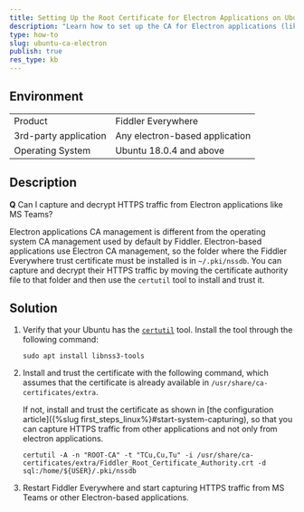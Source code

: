 ```yaml
---
title: Setting Up the Root Certificate for Electron Applications on Ubuntu
description: "Learn how to set up the CA for Electron applications (like MSTeams) so that they can get the certificate for HTTPS capturing of the Fiddler Everywhere web-debugging client."
type: how-to
slug: ubuntu-ca-electron
publish: true
res_type: kb
---
```


## Environment

|   |   |
|---|---|
| Product | Fiddler Everywhere |
| 3rd-party application | Any electron-based application |
| Operating System | Ubuntu 18.0.4 and above |

## Description

**Q** Can I capture and decrypt HTTPS traffic from Electron applications like MS Teams?

Electron applications CA management is different from the operating system CA management used by default by Fiddler. Electron-based applications use Electron CA management, so the folder where the Fiddler Everywhere trust certificate must be installed is in `~/.pki/nssdb`. You can capture and decrypt their HTTPS traffic by moving the certificate authority file to that folder and then use the `certutil` tool to install and trust it.

## Solution

1. Verify that your Ubuntu has the [`certutil`](https://docs.microsoft.com/en-us/windows-server/administration/windows-commands/certutil) tool. Install the tool through the following command:
    ```Shell
    sudo apt install libnss3-tools
    ```

2. Install and trust the certificate with the following command, which assumes that the certificate is already available in `/usr/share/ca-certificates/extra`.

    If not, install and trust the certificate as shown in [the configuration article]({%slug first_steps_linux%}#start-system-capturing), so that you can capture HTTPS traffic from other applications and not only from electron applications.
    ```Shell
    certutil -A -n "ROOT-CA" -t "TCu,Cu,Tu" -i /usr/share/ca-certificates/extra/Fiddler_Root_Certificate_Authority.crt -d sql:/home/${USER}/.pki/nssdb
    ```

3. Restart Fiddler Everywhere and start capturing HTTPS traffic from MS Teams or other Electron-based applications.
